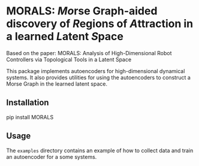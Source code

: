 # MORALS:  *Mo*rse Graph-aided discovery of *R*egions of *A*ttraction in a learned *L*atent *S*pace 

Based on the paper: MORALS: Analysis of High-Dimensional Robot Controllers via Topological Tools in a Latent Space


This package implements autoencoders for high-dimensional dynamical systems. It also provides utilities for using the autoencoders to construct a Morse Graph in the learned latent space.

## Installation

pip install MORALS

## Usage
The `examples` directory contains an example of how to collect data and train an autoencoder for a some systems. 